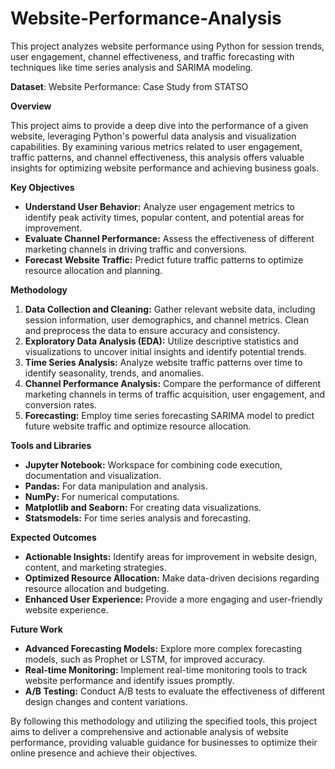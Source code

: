# Website-Performance-Analysis
This project analyzes website performance using Python for session trends, user engagement, channel effectiveness, and traffic forecasting with techniques like time series analysis and SARIMA modeling.

**Dataset**: Website Performance: Case Study from STATSO

**Overview**

This project aims to provide a deep dive into the performance of a given website, leveraging Python's powerful data analysis and visualization capabilities. By examining various metrics related to user engagement, traffic patterns, and channel effectiveness, this analysis offers valuable insights for optimizing website performance and achieving business goals.

**Key Objectives**

* **Understand User Behavior:** Analyze user engagement metrics to identify peak activity times, popular content, and potential areas for improvement.
* **Evaluate Channel Performance:** Assess the effectiveness of different marketing channels in driving traffic and conversions.
* **Forecast Website Traffic:** Predict future traffic patterns to optimize resource allocation and planning.

**Methodology**

1. **Data Collection and Cleaning:** Gather relevant website data, including session information, user demographics, and channel metrics. Clean and preprocess the data to ensure accuracy and consistency.
2. **Exploratory Data Analysis (EDA):** Utilize descriptive statistics and visualizations to uncover initial insights and identify potential trends.
3. **Time Series Analysis:** Analyze website traffic patterns over time to identify seasonality, trends, and anomalies.
4. **Channel Performance Analysis:** Compare the performance of different marketing channels in terms of traffic acquisition, user engagement, and conversion rates.
5. **Forecasting:** Employ time series forecasting SARIMA model to predict future website traffic and optimize resource allocation.

**Tools and Libraries**

* **Jupyter Notebook:** Workspace for combining code execution, documentation and visualization.
* **Pandas:** For data manipulation and analysis.
* **NumPy:** For numerical computations.
* **Matplotlib and Seaborn:** For creating data visualizations.
* **Statsmodels:** For time series analysis and forecasting.

**Expected Outcomes**

* **Actionable Insights:** Identify areas for improvement in website design, content, and marketing strategies.
* **Optimized Resource Allocation:** Make data-driven decisions regarding resource allocation and budgeting.
* **Enhanced User Experience:** Provide a more engaging and user-friendly website experience.

**Future Work**

* **Advanced Forecasting Models:** Explore more complex forecasting models, such as Prophet or LSTM, for improved accuracy.
* **Real-time Monitoring:** Implement real-time monitoring tools to track website performance and identify issues promptly.
* **A/B Testing:** Conduct A/B tests to evaluate the effectiveness of different design changes and content variations.

By following this methodology and utilizing the specified tools, this project aims to deliver a comprehensive and actionable analysis of website performance, providing valuable guidance for businesses to optimize their online presence and achieve their objectives.

